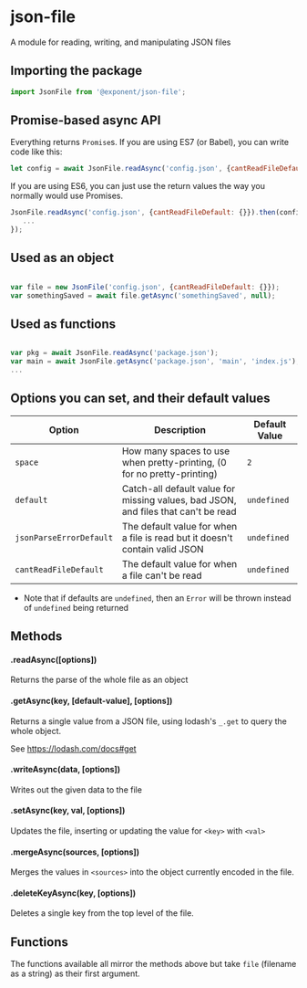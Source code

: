 # json-file
A module for reading, writing, and manipulating JSON files

## Importing the package
```js
import JsonFile from '@exponent/json-file';
```

## Promise-based async API

Everything returns `Promise`s. If you are using ES7 (or Babel), you can write code like this:
```js
let config = await JsonFile.readAsync('config.json', {cantReadFileDefault: {}});
```
If you are using ES6, you can just use the return values the way you normally would use Promises.
```js
JsonFile.readAsync('config.json', {cantReadFileDefault: {}}).then(config => {
   ...
});
```

## Used as an object
```js

var file = new JsonFile('config.json', {cantReadFileDefault: {}});
var somethingSaved = await file.getAsync('somethingSaved', null);
```

## Used as functions
```js

var pkg = await JsonFile.readAsync('package.json');
var main = await JsonFile.getAsync('package.json', 'main', 'index.js');
...
```

## Options you can set, and their default values

|Option | Description | Default Value|
|-------|-------------|--------------|
|`space`|How many spaces to use when pretty-printing, (0 for no pretty-printing)|`2`|
|`default`|Catch-all default value for missing values, bad JSON, and files that can't be read|`undefined`|
|`jsonParseErrorDefault`|The default value for when a file is read but it doesn't contain valid JSON|`undefined`|
|`cantReadFileDefault`|The default value for when a file can't be read|`undefined`|

* Note that if defaults are `undefined`, then an `Error` will be thrown instead of `undefined` being returned

## Methods

#### .readAsync([options])

Returns the parse of the whole file as an object

#### .getAsync(key, [default-value], [options])

Returns a single value from a JSON file, using lodash's `_.get` to query the whole object.

See https://lodash.com/docs#get

#### .writeAsync(data, [options])

Writes out the given data to the file

#### .setAsync(key, val, [options])

Updates the file, inserting or updating the value for `<key>` with `<val>`

#### .mergeAsync(sources, [options])

Merges the values in `<sources>` into the object currently encoded in the file.

#### .deleteKeyAsync(key, [options])

Deletes a single key from the top level of the file.

## Functions

The functions available all mirror the methods above but take `file` (filename as a string) as their first argument.

